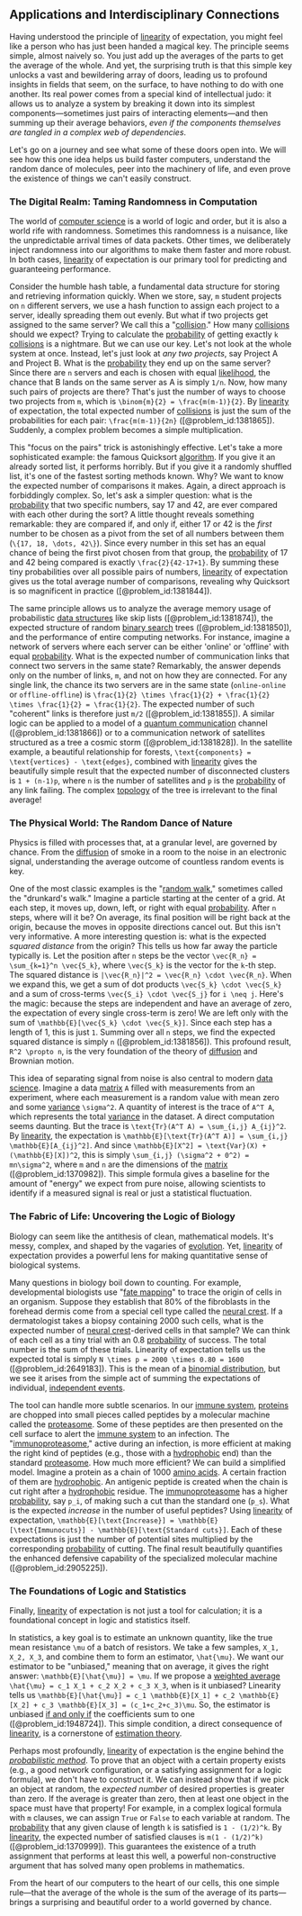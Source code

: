 ## Applications and Interdisciplinary Connections

Having understood the principle of [linearity](@article_id:155877) of expectation, you might feel like a person who has just been handed a magical key. The principle seems simple, almost naively so. You just add up the averages of the parts to get the average of the whole. And yet, the surprising truth is that this simple key unlocks a vast and bewildering array of doors, leading us to profound insights in fields that seem, on the surface, to have nothing to do with one another. Its real power comes from a special kind of intellectual judo: it allows us to analyze a system by breaking it down into its simplest components—sometimes just pairs of interacting elements—and then summing up their average behaviors, *even if the components themselves are tangled in a complex web of dependencies*.

Let's go on a journey and see what some of these doors open into. We will see how this one idea helps us build faster computers, understand the random dance of molecules, peer into the machinery of life, and even prove the existence of things we can't easily construct.

### The Digital Realm: Taming Randomness in Computation

The world of [computer science](@article_id:150299) is a world of logic and order, but it is also a world rife with randomness. Sometimes this randomness is a nuisance, like the unpredictable arrival times of data packets. Other times, we deliberately inject randomness into our algorithms to make them faster and more robust. In both cases, [linearity](@article_id:155877) of expectation is our primary tool for predicting and guaranteeing performance.

Consider the humble hash table, a fundamental data structure for storing and retrieving information quickly. When we store, say, `m` student projects on `n` different servers, we use a hash function to assign each project to a server, ideally spreading them out evenly. But what if two projects get assigned to the same server? We call this a "[collision](@article_id:178033)." How many [collisions](@article_id:169389) should we expect? Trying to calculate the [probability](@article_id:263106) of getting exactly `k` [collisions](@article_id:169389) is a nightmare. But we can use our key. Let's not look at the whole system at once. Instead, let's just look at *any two projects*, say Project A and Project B. What is the [probability](@article_id:263106) they end up on the same server? Since there are `n` servers and each is chosen with equal [likelihood](@article_id:166625), the chance that B lands on the same server as A is simply `1/n`. Now, how many such pairs of projects are there? That's just the number of ways to choose two projects from `m`, which is `\binom{m}{2} = \frac{m(m-1)}{2}`. By [linearity](@article_id:155877) of expectation, the total expected number of [collisions](@article_id:169389) is just the sum of the probabilities for each pair: `\frac{m(m-1)}{2n}` ([@problem_id:1381865]). Suddenly, a complex problem becomes a simple multiplication.

This "focus on the pairs" trick is astonishingly effective. Let's take a more sophisticated example: the famous Quicksort [algorithm](@article_id:267625). If you give it an already sorted list, it performs horribly. But if you give it a randomly shuffled list, it's one of the fastest sorting methods known. Why? We want to know the expected number of comparisons it makes. Again, a direct approach is forbiddingly complex. So, let's ask a simpler question: what is the [probability](@article_id:263106) that two specific numbers, say 17 and 42, are ever compared with each other during the sort? A little thought reveals something remarkable: they are compared if, and only if, either 17 or 42 is the *first* number to be chosen as a pivot from the set of all numbers between them (`\{17, 18, \dots, 42\}`). Since every number in this set has an equal chance of being the first pivot chosen from that group, the [probability](@article_id:263106) of 17 and 42 being compared is exactly `\frac{2}{42-17+1}`. By summing these tiny probabilities over all possible pairs of numbers, [linearity](@article_id:155877) of expectation gives us the total average number of comparisons, revealing why Quicksort is so magnificent in practice ([@problem_id:1381844]).

The same principle allows us to analyze the average memory usage of probabilistic [data structures](@article_id:261640) like skip lists ([@problem_id:1381874]), the expected structure of random [binary search](@article_id:265848) trees ([@problem_id:1381850]), and the performance of entire computing networks. For instance, imagine a network of servers where each server can be either 'online' or 'offline' with equal [probability](@article_id:263106). What is the expected number of communication links that connect two servers in the same state? Remarkably, the answer depends only on the number of links, `m`, and not on how they are connected. For any single link, the chance its two servers are in the same state (`online-online` or `offline-offline`) is `\frac{1}{2} \times \frac{1}{2} + \frac{1}{2} \times \frac{1}{2} = \frac{1}{2}`. The expected number of such "coherent" links is therefore just `m/2` ([@problem_id:1381855]). A similar logic can be applied to a model of a [quantum communication](@article_id:138495) channel ([@problem_id:1381866]) or to a communication network of satellites structured as a tree a cosmic storm ([@problem_id:1381828]). In the satellite example, a beautiful relationship for forests, `\text{components} = \text{vertices} - \text{edges}`, combined with [linearity](@article_id:155877) gives the beautifully simple result that the expected number of disconnected clusters is `1 + (n-1)p`, where `n` is the number of satellites and `p` is the [probability](@article_id:263106) of any link failing. The complex [topology](@article_id:136485) of the tree is irrelevant to the final average!

### The Physical World: The Random Dance of Nature

Physics is filled with processes that, at a granular level, are governed by chance. From the [diffusion](@article_id:140951) of smoke in a room to the noise in an electronic signal, understanding the average outcome of countless random events is key.

One of the most classic examples is the "[random walk](@article_id:142126)," sometimes called the "drunkard's walk." Imagine a particle starting at the center of a grid. At each step, it moves up, down, left, or right with equal [probability](@article_id:263106). After `n` steps, where will it be? On average, its final position will be right back at the origin, because the moves in opposite directions cancel out. But this isn't very informative. A more interesting question is: what is the expected *squared distance* from the origin? This tells us how far away the particle typically is. Let the position after `n` steps be the vector `\vec{R_n} = \sum_{k=1}^n \vec{S_k}`, where `\vec{S_k}` is the vector for the `k`-th step. The squared distance is `|\vec{R_n}|^2 = \vec{R_n} \cdot \vec{R_n}`. When we expand this, we get a sum of dot products `\vec{S_k} \cdot \vec{S_k}` and a sum of cross-terms `\vec{S_i} \cdot \vec{S_j}` for `i \neq j`. Here's the magic: because the steps are independent and have an average of zero, the expectation of every single cross-term is zero! We are left only with the sum of `\mathbb{E}[\vec{S_k} \cdot \vec{S_k}]`. Since each step has a length of 1, this is just `1`. Summing over all `n` steps, we find the expected squared distance is simply `n` ([@problem_id:1381856]). This profound result, `R^2 \propto n`, is the very foundation of the theory of [diffusion](@article_id:140951) and Brownian motion.

This idea of separating signal from noise is also central to modern [data science](@article_id:139720). Imagine a data [matrix](@article_id:202118) `A` filled with measurements from an experiment, where each measurement is a random value with mean zero and some [variance](@article_id:148683) `\sigma^2`. A quantity of interest is the trace of `A^T A`, which represents the total [variance](@article_id:148683) in the dataset. A direct computation seems daunting. But the trace is `\text{Tr}(A^T A) = \sum_{i,j} A_{ij}^2`. By [linearity](@article_id:155877), the expectation is `\mathbb{E}[\text{Tr}(A^T A)] = \sum_{i,j} \mathbb{E}[A_{ij}^2]`. And since `\mathbb{E}[X^2] = \text{Var}(X) + (\mathbb{E}[X])^2`, this is simply `\sum_{i,j} (\sigma^2 + 0^2) = mn\sigma^2`, where `m` and `n` are the dimensions of the [matrix](@article_id:202118) ([@problem_id:1370982]). This simple formula gives a baseline for the amount of "energy" we expect from pure noise, allowing scientists to identify if a measured signal is real or just a statistical fluctuation.

### The Fabric of Life: Uncovering the Logic of Biology

Biology can seem like the antithesis of clean, mathematical models. It's messy, complex, and shaped by the vagaries of [evolution](@article_id:143283). Yet, [linearity](@article_id:155877) of expectation provides a powerful lens for making quantitative sense of biological systems.

Many questions in biology boil down to counting. For example, developmental biologists use "[fate mapping](@article_id:193186)" to trace the origin of cells in an organism. Suppose they establish that 80% of the fibroblasts in the forehead dermis come from a special cell type called the [neural crest](@article_id:265785). If a dermatologist takes a biopsy containing 2000 such cells, what is the expected number of [neural crest](@article_id:265785)-derived cells in that sample? We can think of each cell as a tiny trial with an 0.8 [probability](@article_id:263106) of success. The total number is the sum of these trials. Linearity of expectation tells us the expected total is simply `N \times p = 2000 \times 0.80 = 1600` ([@problem_id:2649183]). This is the mean of a [binomial distribution](@article_id:140687), but we see it arises from the simple act of summing the expectations of individual, [independent events](@article_id:275328).

The tool can handle more subtle scenarios. In our [immune system](@article_id:151986), [proteins](@article_id:264508) are chopped into small pieces called peptides by a molecular machine called the [proteasome](@article_id:171619). Some of these peptides are then presented on the cell surface to alert the [immune system](@article_id:151986) to an infection. The "[immunoproteasome](@article_id:181278)," active during an infection, is more efficient at making the right kind of peptides (e.g., those with a [hydrophobic](@article_id:185124) end) than the standard [proteasome](@article_id:171619). How much more efficient? We can build a simplified model. Imagine a protein as a chain of 1000 [amino acids](@article_id:140127). A certain fraction of them are [hydrophobic](@article_id:185124). An antigenic peptide is created when the chain is cut right after a [hydrophobic](@article_id:185124) residue. The [immunoproteasome](@article_id:181278) has a higher [probability](@article_id:263106), say `p_i`, of making such a cut than the standard one (`p_s`). What is the expected *increase* in the number of useful peptides? Using [linearity](@article_id:155877) of expectation, `\mathbb{E}[\text{Increase}] = \mathbb{E}[\text{Immunocuts}] - \mathbb{E}[\text{Standard cuts}]`. Each of these expectations is just the number of potential sites multiplied by the corresponding [probability](@article_id:263106) of cutting. The final result beautifully quantifies the enhanced defensive capability of the specialized molecular machine ([@problem_id:2905225]).

### The Foundations of Logic and Statistics

Finally, [linearity](@article_id:155877) of expectation is not just a tool for calculation; it is a foundational concept in logic and statistics itself.

In statistics, a key goal is to estimate an unknown quantity, like the true mean resistance `\mu` of a batch of resistors. We take a few samples, `X_1, X_2, X_3`, and combine them to form an estimator, `\hat{\mu}`. We want our estimator to be "unbiased," meaning that on average, it gives the right answer: `\mathbb{E}[\hat{\mu}] = \mu`. If we propose a [weighted average](@article_id:143343) `\hat{\mu} = c_1 X_1 + c_2 X_2 + c_3 X_3`, when is it unbiased? Linearity tells us `\mathbb{E}[\hat{\mu}] = c_1 \mathbb{E}[X_1] + c_2 \mathbb{E}[X_2] + c_3 \mathbb{E}[X_3] = (c_1+c_2+c_3)\mu`. So, the estimator is unbiased [if and only if](@article_id:262623) the coefficients sum to one ([@problem_id:1948724]). This simple condition, a direct consequence of [linearity](@article_id:155877), is a cornerstone of [estimation theory](@article_id:268130).

Perhaps most profoundly, [linearity](@article_id:155877) of expectation is the engine behind the *[probabilistic method](@article_id:197007)*. To prove that an object with a certain property exists (e.g., a good network configuration, or a satisfying assignment for a logic formula), we don't have to construct it. We can instead show that if we pick an object at random, the *expected number* of desired properties is greater than zero. If the average is greater than zero, then at least one object in the space must have that property! For example, in a complex logical formula with `m` clauses, we can assign `True` or `False` to each variable at random. The [probability](@article_id:263106) that any given clause of length `k` is satisfied is `1 - (1/2)^k`. By [linearity](@article_id:155877), the expected number of satisfied clauses is `m(1 - (1/2)^k)` ([@problem_id:1370999]). This guarantees the existence of a truth assignment that performs at least this well, a powerful non-constructive argument that has solved many open problems in mathematics.

From the heart of our computers to the heart of our cells, this one simple rule—that the average of the whole is the sum of the average of its parts—brings a surprising and beautiful order to a world governed by chance.
